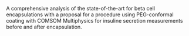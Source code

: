 A comprehensive analysis of the state-of-the-art for beta cell encapsulations with a proposal for a procedure using PEG-conformal coating with COMSOM Multiphysics for insuline secretion measurements before and after encapsulation.
